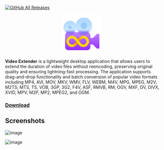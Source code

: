 [![GitHub All Releases](https://img.shields.io/github/downloads/afkarxyz/Video-Extender/total?style=for-the-badge)](https://github.com/afkarxyz/Video-Extender/releases)

<p align="center">
  <img src="icon.png" alt="Video Extender" width="128" height="128">
</p>

**Video Extender** is a lightweight desktop application that allows users to extend the duration of video files without reencoding, preserving original quality and ensuring lightning-fast processing. The application supports drag-and-drop functionality and batch conversion of popular video formats including MP4, AVI, MOV, MKV, WMV, FLV, WEBM, M4V, MPG, MPEG, M2V, M2TS, MTS, TS, VOB, 3GP, 3G2, F4V, ASF, RMVB, RM, OGV, MXF, DV, DIVX, XVID, MPV, M2P, MP2, MPEG2, and OGM.

### [Download](https://github.com/afkarxyz/Video-Extender/releases/download/v1.0/Video.Extender.exe)

## Screenshots

![image](https://github.com/user-attachments/assets/11e8f387-8f2f-48e9-9138-56d749aa07ba)

![image](https://github.com/user-attachments/assets/4edd3aff-76b7-4cbc-8aa4-ee280527a284)
